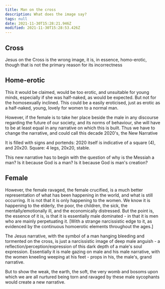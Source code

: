 ```yaml
---
title: Man on the cross
description: What does the image say?
tags: null
date: 2021-11-30T15:28:21.946Z
modified: 2021-11-30T15:28:53.426Z
---
```


## Cross

Jesus on the Cross is the wrong image, it is, in essence, homo-erotic,
though that is not the primary reason for its incorrectness

## Home-erotic

This it would be claimed, would be too erotic, and unsuitable for young minds, especially if she was half-naked, as would be expected. But not for the homosexually inclined. This could be a easily eroticised, just as erotic as a half-naked, young, lovely for women to a normal man.

However, if the female is to take her place beside the male in any discourse regarding the future of our society, and its norms of behaviour, she will have to be at least equal in any narrative on which this is built. Thus we have to change the narrative, and could call this decade 2020's, the New Narrative

It is filled with signs and portends: 2020 itself is indicative of a square (4), and 20x20. Square: 4 legs, 20x20, stable.

This new narrative has to begin with the question of why is the Messiah a man? Is it because God is a man? Is it because God is man's creation?

## Female

However, the female ravaged, the female crucified, is a much better representation of what has been happening in the world, and what is still occurring. It is not that it is only happening to the women. We know it is happening to the elderly, the poor, the children, the sick, the mentally/emotionally ill, and the economically distressed. But the point is, the essence of it is, is that it is essentially male dominated - in that it is men who are mainly perpetuating it. [With a strange narcissistic edge to it, as evidenced by the continuous homoerotic elements throughout the ages.]

The Jesus narrative, with the symbol of a man hanging bleeding and tormented on the cross, is just a narcissistic image of deep male anguish - a reflection/perception/expression of this dark depth of a male's soul expression. Essentially it is male gazing on male and his male narrative, with the women kneeling weeping at his feet - props in his, the male's, grand narrative.

But to show the weak, the earth, the soft, the very womb and bosoms upon which we are all nurtured being torn and ravaged by these male sycophants would create a new narrative.
